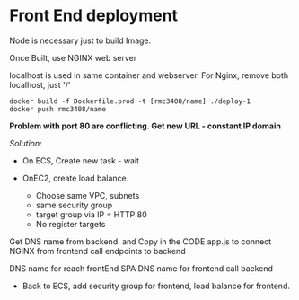 # Front End deployment

Node is necessary just to build Image.

Once Built, use NGINX web server

localhost is used in same container and webserver.
For Nginx, remove both localhost, just '/'

```
docker build -f Dockerfile.prod -t [rmc3408/name] ./deploy-1
docker push rmc3408/name
```


__Problem with port 80 are conflicting. Get new URL - constant IP domain__

*Solution:*
- On ECS, Create new task - wait 

- OnEC2, create load balance.
  - Choose same VPC, subnets
  - same security group
  - target group via IP = HTTP 80
  - No register targets

Get DNS name from backend. and Copy in the CODE app.js to connect NGINX from frontend call endpoints to backend 

DNS name for reach frontEnd SPA
DNS name for frontend call backend

- Back to ECS, add security group for frontend, load balance for frontend. 

